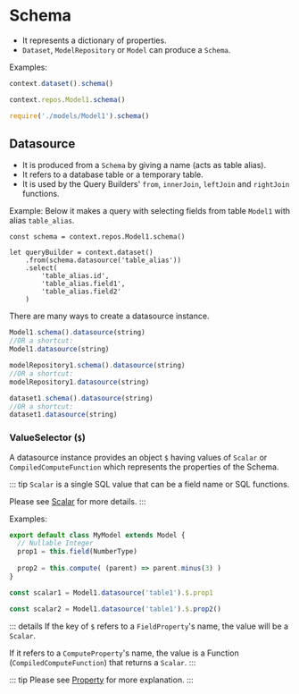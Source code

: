 # Schema
- It represents a dictionary of properties.
- `Dataset`, `ModelRepository` or `Model` can produce a `Schema`.

Examples:
```js
context.dataset().schema()

context.repos.Model1.schema()

require('./models/Model1').schema()

```

## Datasource

- It is produced from a `Schema` by giving a name (acts as table alias).
- It refers to a database table or a temporary table.
- It is used by the Query Builders' `from`, `innerJoin`, `leftJoin` and `rightJoin` functions.

Example: 
Below it makes a query with selecting fields from table `Model1` with alias `table_alias`.

```js{4,6-8}
const schema = context.repos.Model1.schema()

let queryBuilder = context.dataset()
    .from(schema.datasource('table_alias'))
    .select(
        'table_alias.id',
        'table_alias.field1',
        'table_alias.field2'
    )
```


There are many ways to create a datasource instance.

```js
Model1.schema().datasource(string)
//OR a shortcut:
Model1.datasource(string)

modelRepository1.schema().datasource(string)
//OR a shortcut:
modelRepository1.datasource(string)

dataset1.schema().datasource(string)
//OR a shortcut:
dataset1.datasource(string)
```

### ValueSelector (`$`)

A datasource instance provides an object `$` having values of `Scalar` or `CompiledComputeFunction` which represents the properties of the Schema.

::: tip
`Scalar` is a single SQL value that can be a field name or SQL functions.

Please see [Scalar](./query-builder.md#scalar) for more details.
:::

Examples:
```js
export default class MyModel extends Model {
  // Nullable Integer
  prop1 = this.field(NumberType)
  
  prop2 = this.compute( (parent) => parent.minus(3) )
}

const scalar1 = Model1.datasource('table1').$.prop1

const scalar2 = Model1.datasource('table1').$.prop2()

```

::: details
If the key of `$` refers to a `FieldProperty`'s name, the value will be a `Scalar`.

If it refers to a `ComputeProperty`'s name, the value is a Function (`CompiledComputeFunction`) that returns a `Scalar`.
:::

::: tip
Please see [Property](./property) for more explanation.
:::
